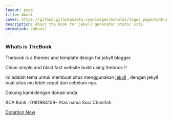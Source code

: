 ```yaml
---
layout: page
title: About
cover: https://github.githubassets.com/images/modules/logos_page/GitHub-Mark.png
description: About the book for jekyll generator static site.
permalink: /about/
---
```

### Whats is TheBook


Thebook is a themes and template design for jekyll blogger.

Clean simple and blast fast website build using thebook !!


Ini adalah tema untuk membuat situs menggunakan [jekyll](https://jekyllrb.com/) , dengan jekyll buat situs mu lebih cepat dari sebelum nya.

Dukung kami dengan donasi anda 

BCA Bank : 0181884109- Atas nama Suci Chanifah.

<a href="https://app.midtrans.com/payment-links/1647457988722" class="btn btn-success btn-lg text-white">Donation Now</a>